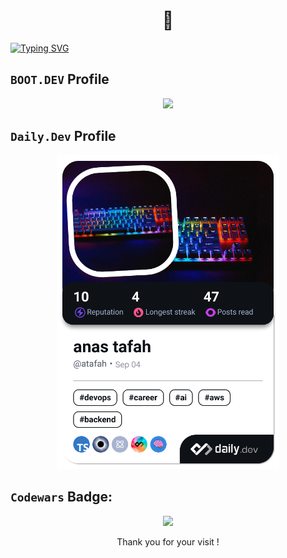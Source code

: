 <h1 align="center">👋</h1>

[![Typing SVG](https://readme-typing-svg.demolab.com/?lines=Welcome+on+my+github+profile)](https://git.io/typing-svg)

##  `BOOT.DEV` Profile
<p align="center">
  <a target="_blank" href="https://www.boot.dev/u/atafah">
    <img src="https://api.boot.dev/v1/users/public/5f5b8811-5e83-4744-833a-f1dcea42576d/thumbnail" >
  </a>
</p>



##  `Daily.Dev` Profile

<p align="center">
<a href="https://app.daily.dev/atafah"><img src="./devcard.png" width="356" alt="anas tafah's Dev Card"/></a>
</p>


##  `Codewars` Badge:

<p align="center">
  <a target="_blank" href="https://www.codewars.com/users/atafah">
    <img src="https://www.codewars.com/users/atafah/badges/large">
  </a>
</p>

<p align="center">Thank you for your visit !</p>
